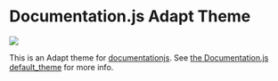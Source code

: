 # Documentation.js Adapt Theme

![](screenshot.png)

This is an Adapt theme for [documentationjs](https://github.com/documentationjs). See [the Documentation.js default_theme](https://github.com/documentationjs/documentation/tree/master/src/default_theme) for more info.
